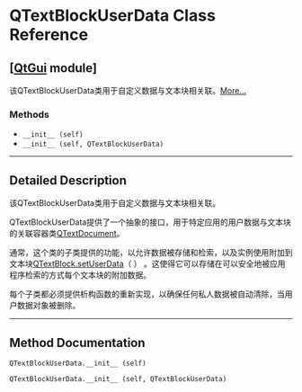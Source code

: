 # QTextBlockUserData Class Reference

## [[QtGui](index.htm) module]

该QTextBlockUserData类用于自定义数据与文本块相关联。[More...](#details)

### Methods

*   `__init__ (self)`
*   `__init__ (self, QTextBlockUserData)`

* * *

## Detailed Description

该QTextBlockUserData类用于自定义数据与文本块相关联。

QTextBlockUserData提供了一个抽象的接口，用于特定应用的用户数据与文本块的关联容器类[QTextDocument](qtextdocument.html)。

通常，这个类的子类提供的功能，以允许数据被存储和检索，以及实例使用附加到文本块[QTextBlock.setUserData](qtextblock.html#setUserData)（ ） 。这使得它可以存储在可以安全地被应用程序检索的方式每个文本块的附加数据。

每个子类都必须提供析构函数的重新实现，以确保任何私人数据被自动清除，当用户数据对象被删除。

* * *

## Method Documentation

```
QTextBlockUserData.__init__ (self)
```

```
QTextBlockUserData.__init__ (self, QTextBlockUserData)
```